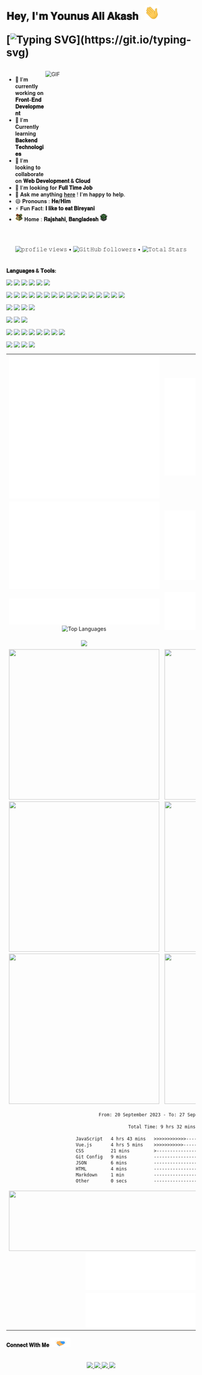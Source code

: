 <h1 style="margin-bottom: -30px;">
𝐇𝐞𝐲, 𝐈'𝐦 𝐘𝐨𝐮𝐧𝐮𝐬 𝐀𝐥𝐢 𝐀𝐤𝐚𝐬𝐡 <a target="_blank">
    <img src="./GIF/Hi.gif" width="40px" style="margin-left: 10px;"/>
</a>

[![Typing SVG](https://readme-typing-svg.demolab.com?font=Fira+Code&pause=1000&width=435&lines=𝐀+𝐏𝐚𝐬𝐬𝐢𝐨𝐧𝐚𝐭𝐞+𝐅𝐮𝐥𝐥+𝐒𝐭𝐚𝐜𝐤+𝐃𝐞𝐯𝐞𝐥𝐨𝐩𝐞𝐫;𝐄𝐱𝐩𝐞𝐫𝐭+𝐢𝐧+𝐉𝐚𝐯𝐚𝐬𝐜𝐫𝐢𝐩𝐭%2C𝐓𝐲𝐩𝐞𝐬𝐜𝐫𝐢𝐩𝐭+𝐚𝐧𝐝;𝐎𝐭𝐡𝐞𝐫+𝐌𝐨𝐝𝐞𝐫𝐧+𝐓𝐞𝐜𝐡𝐧𝐨𝐥𝐨𝐠𝐢𝐞𝐬;𝐓𝐡𝐚𝐧𝐤𝐬+𝐟𝐨𝐫+𝐯𝐢𝐬𝐢𝐭𝐢𝐧𝐠!)](https://git.io/typing-svg)
</h1>

<br/>
<br/>
<a target="_blank">
  <img align="right" height="280" width="400" alt="GIF" src="https://cdn.dribbble.com/users/260312/screenshots/2553737/antnodeskdb.gif">
</a>

- 🔭 𝐈'𝐦 𝐜𝐮𝐫𝐫𝐞𝐧𝐭𝐥𝐲 𝐰𝐨𝐫𝐤𝐢𝐧𝐠 𝐨𝐧 **𝐅𝐫𝐨𝐧𝐭-𝐄𝐧𝐝 𝐃𝐞𝐯𝐞𝐥𝐨𝐩𝐦𝐞𝐧𝐭**
- 🌱 𝐈'𝐦 𝐂𝐮𝐫𝐫𝐞𝐧𝐭𝐥𝐲 𝐥𝐞𝐚𝐫𝐧𝐢𝐧𝐠 **𝐁𝐚𝐜𝐤𝐞𝐧𝐝 𝐓𝐞𝐜𝐡𝐧𝐨𝐥𝐨𝐠𝐢𝐞𝐬**
- 👯 𝐈'𝐦 𝐥𝐨𝐨𝐤𝐢𝐧𝐠 𝐭𝐨 𝐜𝐨𝐥𝐥𝐚𝐛𝐨𝐫𝐚𝐭𝐞 𝐨𝐧 **𝐖𝐞𝐛 𝐃𝐞𝐯𝐞𝐥𝐨𝐩𝐦𝐞𝐧𝐭 & 𝐂𝐥𝐨𝐮𝐝**
- 🤔 𝐈'𝐦 𝐥𝐨𝐨𝐤𝐢𝐧𝐠 𝐟𝐨𝐫 **𝐅𝐮𝐥𝐥 𝐓𝐢𝐦𝐞 𝐉𝐨𝐛**
- 💬 𝐀𝐬𝐤 𝐦𝐞 𝐚𝐧𝐲𝐭𝐡𝐢𝐧𝐠 [𝐡𝐞𝐫𝐞](https://github.com/younusaliakash/younusaliakash/issues/1) ! 𝐈'𝐦 𝐡𝐚𝐩𝐩𝐲 𝐭𝐨 𝐡𝐞𝐥𝐩.
- 😄 𝐏𝐫𝐨𝐧𝐨𝐮𝐧𝐬 : **𝐇𝐞/𝐇𝐢𝐦**
- ⚡ 𝐅𝐮𝐧 𝐅𝐚𝐜𝐭: **𝐈 𝐥𝐢𝐤𝐞 𝐭𝐨 𝐞𝐚𝐭 𝐁𝐢𝐫𝐞𝐲𝐚𝐧𝐢**
- <img src="./PNG/house.png" width="20px" height="20px"/> 𝐇𝐨𝐦𝐞 : **𝐑𝐚𝐣𝐬𝐡𝐚𝐡𝐢, 𝐁𝐚𝐧𝐠𝐥𝐚𝐝𝐞𝐬𝐡** <img width="20px" height="20px" src="./PNG/Slytherin_ClearBG.png">

<br/>
<br/>

<p align="center">
  <img src="https://komarev.com/ghpvc/?username=younusaliakash" alt="𝚙𝚛𝚘𝚏𝚒𝚕𝚎 𝚟𝚒𝚎𝚠𝚜"> •
  <img alt="𝙶𝚒𝚝𝙷𝚞𝚋 𝚏𝚘𝚕𝚕𝚘𝚠𝚎𝚛𝚜" src="https://img.shields.io/github/followers/younusaliakash?label=Followers&style=social"> •  
 <img src="https://img.shields.io/github/stars/younusaliakash?label=Stars" alt="𝚃𝚘𝚝𝚊𝚕 𝚂𝚝𝚊𝚛𝚜">

</p>

<!-- <p align="center">
  <a>
    <img align="center" src="https://github-readme-streak-stats.herokuapp.com/?user=younusaliakash&theme=light&hide_border=true"/>
  </a>
</p> -->

#

**𝐋𝐚𝐧𝐠𝐮𝐚𝐠𝐞𝐬 & 𝐓𝐨𝐨𝐥𝐬:**

<img src="https://img.shields.io/badge/HTML5-E34F26?style=for-the-badge&logo=html5&logoColor=white"/> <img src="https://img.shields.io/badge/CSS3-1572B6?style=for-the-badge&logo=css3&logoColor=white"/> <img src="https://img.shields.io/badge/C-00599C?style=for-the-badge&logo=c&logoColor=white"/> <img src="https://img.shields.io/badge/JavaScript-323330?style=for-the-badge&logo=javascript&logoColor=F7DF1E"/> <img src="https://img.shields.io/badge/TypeScript-007ACC?style=for-the-badge&logo=typescript&logoColor=white"/> <img src="https://img.shields.io/badge/Markdown-000000?style=for-the-badge&logo=markdown&logoColor=white"/>

<img src="https://img.shields.io/badge/React-20232A?style=for-the-badge&logo=react&logoColor=61DAFB"/> <img src="https://img.shields.io/badge/React_Native-20232A?style=for-the-badge&logo=react&logoColor=61DAFB"/> <img src="https://img.shields.io/badge/next%20js-000000?style=for-the-badge&logo=nextdotjs&logoColor=white"/> <img src="https://img.shields.io/badge/Redux-593D88?style=for-the-badge&logo=redux&logoColor=white"/> <img src="https://img.shields.io/badge/Sass-CC6699?style=for-the-badge&logo=sass&logoColor=white"/> <img src="https://img.shields.io/badge/Vue%20js-35495E?style=for-the-badge&logo=vuedotjs&logoColor=4FC08D"/> <img src="https://img.shields.io/badge/nuxt%20js-00C58E?style=for-the-badge&logo=nuxtdotjs&logoColor=white"/> <img src="https://img.shields.io/badge/Bootstrap-563D7C?style=for-the-badge&logo=bootstrap&logoColor=white"/> <img src="https://img.shields.io/badge/Tailwind_CSS-38B2AC?style=for-the-badge&logo=tailwind-css&logoColor=white"/> <img src="https://img.shields.io/badge/Ant%20Design-1890FF?style=for-the-badge&logo=antdesign&logoColor=white"/> <img src="https://img.shields.io/badge/Material%20UI-007FFF?style=for-the-badge&logo=mui&logoColor=white"/> <img src="https://img.shields.io/badge/Jest-C21325?style=for-the-badge&logo=jest&logoColor=white"/> <img src="https://img.shields.io/badge/Cypress-17202C?style=for-the-badge&logo=cypress&logoColor=whitee"/> <img src="https://img.shields.io/badge/Apollo%20GraphQL-311C87?&style=for-the-badge&logo=Apollo%20GraphQL&logoColor=white"/> <img src="https://img.shields.io/badge/ThreeJs-black?style=for-the-badge&logo=three.js&logoColor=white"/> <img src="https://img.shields.io/badge/shopify-8DB543?style=for-the-badge&logo=Shopify&logoColor=white"/> 

<img src="https://img.shields.io/badge/Node%20js-339933?style=for-the-badge&logo=nodedotjs&logoColor=white"/> <img src="https://img.shields.io/badge/Express%20js-000000?style=for-the-badge&logo=express&logoColor=white"/> <img src="https://img.shields.io/badge/GraphQl-E10098?style=for-the-badge&logo=graphql&logoColor=white"/> <img src="https://img.shields.io/badge/Socket.io-010101?&style=for-the-badge&logo=Socket.io&logoColor=white"/>

<img src="https://img.shields.io/badge/MongoDB-4EA94B?style=for-the-badge&logo=mongodb&logoColor=white"/> <img src="https://img.shields.io/badge/PostgreSQL-316192?style=for-the-badge&logo=postgresql&logoColor=white"/> <img src="https://img.shields.io/badge/Amazon%20DynamoDB-4053D6?style=for-the-badge&logo=Amazon%20DynamoDB&logoColor=white"/>

<img src="https://img.shields.io/badge/Vite-B73BFE?style=for-the-badge&logo=vite&logoColor=FFD62E"/> <img src="https://img.shields.io/badge/Figma-F24E1E?style=for-the-badge&logo=figma&logoColor=white"/> <img src="https://img.shields.io/badge/Prisma-3982CE?style=for-the-badge&logo=Prisma&logoColor=white"/> <img src="https://img.shields.io/badge/GIT-E44C30?style=for-the-badge&logo=git&logoColor=white"/> <img src="https://img.shields.io/badge/GitHub-100000?style=for-the-badge&logo=github&logoColor=white"/> <img src="https://img.shields.io/badge/GitHub_Actions-2088FF?style=for-the-badge&logo=github-actions&logoColor=white"/> <img src="https://img.shields.io/badge/Postman-FF6C37?style=for-the-badge&logo=Postman&logoColor=white"/> <img src="https://img.shields.io/badge/Docker-2CA5E0?style=for-the-badge&logo=docker&logoColor=white"/>

<img src="https://img.shields.io/badge/Vercel-000000?style=for-the-badge&logo=vercel&logoColor=white"/> <img src="https://img.shields.io/badge/firebase-ffca28?style=for-the-badge&logo=firebase&logoColor=black"/> <img src="https://img.shields.io/badge/Digital_Ocean-0080FF?style=for-the-badge&logo=DigitalOcean&logoColor=white"/> <img src="https://img.shields.io/badge/Amazon_AWS-FF9900?style=for-the-badge&logo=amazonaws&logoColor=white"/>



<table align="center">
  <tr>
    <td align="center" width="50%">
      <img src=".github/src/metrics.base.svg" alt="Base" width=></img>
    </td>
    <td align="center" width="50%">
      <img src=".github/src/metrics.plugin.isocalendar.svg" alt="Full-year calendar"></img>
      <tr>
    </td>
  </tr>
  <tr>
    <td align="center" width="50%">
      <img src=".github/src/metrics.plugin.habits.charts.svg" alt="Habits charts"></img>
    </td>
    <td align="center" width="50%">
       <img src=".github/src/metrics.plugin.followup.user.svg" alt="Follow up"</img>
    </td>
  </tr>
  <tr>
    <td  align="center" width="50%">
      <img src=".github/src/metrics.plugin.languages.details2.svg" alt="Top Languages"></img>
      <img src="https://github-readme-stats.vercel.app/api/top-langs/?username=younusaliakash&layout=compact&langs_count=10" alt="Top Languages"></img>
    </td>
    <td  align="center" width="50%">
       <img src=".github/src/metrics.plugin.languages.details.svg" alt="Languages most used"></img>
       <img align="center" src="https://github-readme-stats.vercel.app/api?username=younusaliakash&show_icons=true&hide_border=true&title_color=94b4a4&amp&icon_color=000000&amp&text_color=000000&amp&bg_color=FFFFFF&count_private=true&include_all_commits=true"/>
    </td
  </tr>
  <!-- <tr>
    <td align="center">
        <img src=".github/src/metrics.plugin.starlists.languages.svg" alt="Featured star list languages" width="400"></img> 
    </td>
    <td align="center">
        <img src=".github/src/metrics.plugin.achievements.compact.svg" alt="Achievements Compact Display" width="400"></img>
    </td>
  </tr> -->
  <tr>
    <td align="center">
        <img src="https://github-profile-summary-cards.vercel.app/api/cards/profile-details?username=younusaliakash&theme=github"/>
    </td>
    <td align="center">
        <img src="http://github-profile-summary-cards.vercel.app/api/cards/productive-time?username=younusaliakash&theme=github&utcOffset=6"/>
    </td>
  </tr>
  <tr>
    <td align="center" width="50%">
      <img align="center" width="400px" height="400px" src="https://wakatime.com/share/@younusaliakash/258675c6-9c6c-45b6-bf05-f861e414267a.svg"/>
    </td>
    <td align="center" width="50%">
      <img align="center" height="400px" width="400px" src="https://wakatime.com/share/@younusaliakash/c90cc845-b93d-409b-b739-8fb0ae116b6d.svg" />
      <tr>
    </td>
  </tr>
  <tr>
    <td align="center" width="50%">
      <img align="center" width="400px" height="400px" src="https://wakatime.com/share/@younusaliakash/66178523-df88-440f-9bb7-bdf92955d149.svg"/>
    </td>
    <td align="center" width="50%">
      <img align="center" width="400px" height="400px" src="https://wakatime.com/share/@younusaliakash/78a9d8a1-6912-4697-987c-ebd26539abb0.svg"/>
      <tr>
    </td>
  </tr>
  <tr>
    <td align="center" width="50%">
      <img align="center" width="400px" height="400px" src="https://wakatime.com/share/@younusaliakash/389288b0-8e3d-4eef-a1e8-9afa27aebf19.svg"/>
    </td>
    <td align="center" width="50%">
      <img align="center" width="400px" height="400px" src="https://github-readme-stats.vercel.app/api/wakatime?username=younusaliakash"/>
      <tr>
    </td>
  </tr>
  <!-- <tr>
    <td align="center" colspan="2">
      <img src="https://github-readme-activity-graph.vercel.app/graph?username=younusaliakash&theme=react-light&area=true&hide_border=true#gh-dark-mode-only" width="100%">
    </td>
  </tr> -->
  <tr>
    <td align="center" colspan="2">
      <!--START_SECTION:waka-->

```all_time
From: 20 September 2023 - To: 27 September 2023

Total Time: 9 hrs 32 mins

JavaScript   4 hrs 43 mins   >>>>>>>>>>>>-------------   49.54 %
Vue.js       4 hrs 5 mins    >>>>>>>>>>>--------------   42.84 %
CSS          21 mins         >------------------------   03.68 %
Git Config   9 mins          -------------------------   01.72 %
JSON         6 mins          -------------------------   01.18 %
HTML         4 mins          -------------------------   00.73 %
Markdown     1 min           -------------------------   00.25 %
Other        0 secs          -------------------------   00.03 %
```

<!--END_SECTION:waka-->

 </td>
  </tr>
  <tr>
    <td align="center" colspan="2">
      <img align="center" width="100%" height="160px" src="https://wakatime.com/share/@younusaliakash/17119d39-561b-4dfb-b414-895b20d5f3c6.svg"/>
    </td>
  </tr>
  <tr>
    <td align="center" colspan="2">
      <img src=".github/src/metrics.plugin.reactions.svg" alt="Reactions" width="50%"></img>
    </td>
  </tr>
  <tr>
    <td align="center" colspan="2">
       <img src=".github/src/metrics.plugin.people.repository.svg" alt="People reprository" width="50%"></img>
    </td>
  </tr>
  <!-- <tr>
    <td align="center" colspan="2">
      <img src=".github/src/metrics.plugin.skyline.svg" alt="Skyline Current Year" width="60%"></img>
      <details><summary>Full history</summary><img src=".github/src/metrics.plugin.calendar.full.svg" alt="Full history" ></img></details>
    </td>
  </tr> -->
</table>


<h4>
  𝐂𝐨𝐧𝐧𝐞𝐜𝐭 𝐖𝐢𝐭𝐡 𝐌𝐞
  <a target="_blank">
    <img src="./GIF/Handshake.gif" height="25px" style="max-width:100%;">
  </a>
</h4>

<p align="center">
  <br>
  <a href="https://www.linkedin.com/in/younus-ali-akash/" target="_blank">
    <code><img src="https://img.shields.io/badge/LinkedIn-0077B5?style=for-the-badge&logo=linkedin&logoColor=white"/></code>
  </a>
  <a href="https://www.facebook.com/md.younus.ali.akash/" target="_blank">
    <code><img src="https://img.shields.io/badge/Facebook-1877F2?style=for-the-badge&logo=facebook&logoColor=white"/></code>
  </a>
  <a href="https://twitter.com/younusali_akash" target="_blank">
    <code><img src="https://img.shields.io/badge/Twitter-1DA1F2?style=for-the-badge&logo=twitter&logoColor=white"/></code>
  </a>
  <a href="https://play.google.com/store/apps/developer?id=Younus+Ali+Akash+Software+Technology+Park+%28ASTP%29" target="_blank">
    <code><img src="https://img.shields.io/badge/Google_Play-414141?style=for-the-badge&logo=google-play&logoColor=white"/></code>
  </a>
</p>


